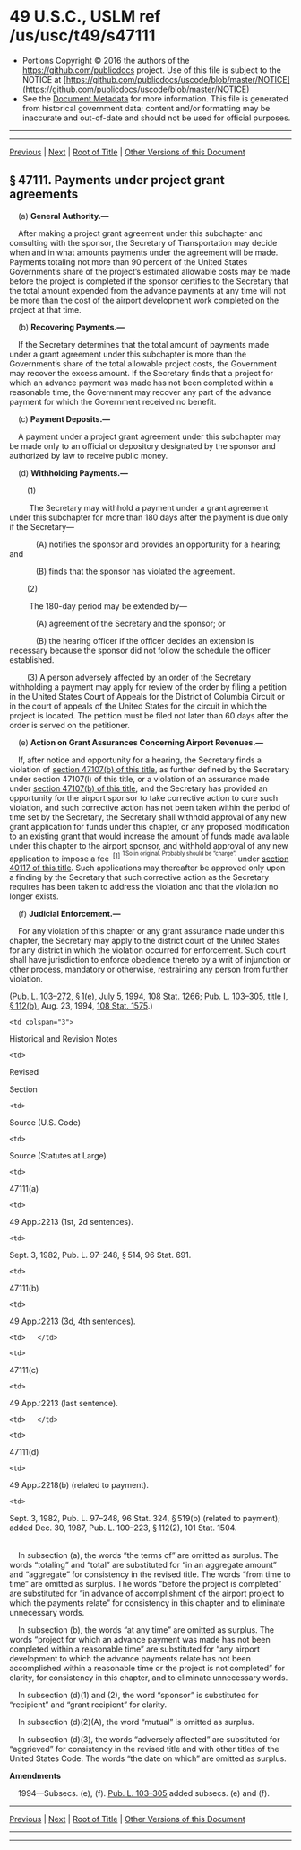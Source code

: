 ---
---

# 49 U.S.C., USLM ref /us/usc/t49/s47111

* Portions Copyright © 2016 the authors of the https://github.com/publicdocs project.
  Use of this file is subject to the NOTICE at [https://github.com/publicdocs/uscode/blob/master/NOTICE](https://github.com/publicdocs/uscode/blob/master/NOTICE)
* See the [Document Metadata](././../../../../../../..//README.md) for more information.
  This file is generated from historical government data; content and/or formatting may be inaccurate and out-of-date and should not be used for official purposes.

----------
----------

[Previous](./../../../../../../..//us/usc/t49/stVII/ptB/ch471/schI/m__us_usc_t49_s47110.md) | [Next](./../../../../../../..//us/usc/t49/stVII/ptB/ch471/schI/m__us_usc_t49_s47112.md) | [Root of Title](./../../../../../../../) | [Other Versions of this Document](https://publicdocs.github.io/go/links?ns=uslm&ref=%2Fus%2Fusc%2Ft49%2Fs47111)

## § 47111. Payments under project grant agreements

    (a) __General Authority.—__ 

    After making a project grant agreement under this subchapter and consulting with the sponsor, the Secretary of Transportation may decide when and in what amounts payments under the agreement will be made. Payments totaling not more than 90 percent of the United States Government’s share of the project’s estimated allowable costs may be made before the project is completed if the sponsor certifies to the Secretary that the total amount expended from the advance payments at any time will not be more than the cost of the airport development work completed on the project at that time.

    (b) __Recovering Payments.—__ 

    If the Secretary determines that the total amount of payments made under a grant agreement under this subchapter is more than the Government’s share of the total allowable project costs, the Government may recover the excess amount. If the Secretary finds that a project for which an advance payment was made has not been completed within a reasonable time, the Government may recover any part of the advance payment for which the Government received no benefit.

    (c) __Payment Deposits.—__ 

    A payment under a project grant agreement under this subchapter may be made only to an official or depository designated by the sponsor and authorized by law to receive public money.

    (d) __Withholding Payments.—__ 

        (1)

         The Secretary may withhold a payment under a grant agreement under this subchapter for more than 180 days after the payment is due only if the Secretary—

            (A) notifies the sponsor and provides an opportunity for a hearing; and

            (B) finds that the sponsor has violated the agreement.

        (2)

         The 180-day period may be extended by—

            (A) agreement of the Secretary and the sponsor; or

            (B) the hearing officer if the officer decides an extension is necessary because the sponsor did not follow the schedule the officer established.

        (3) A person adversely affected by an order of the Secretary withholding a payment may apply for review of the order by filing a petition in the United States Court of Appeals for the District of Columbia Circuit or in the court of appeals of the United States for the circuit in which the project is located. The petition must be filed not later than 60 days after the order is served on the petitioner.

    (e) __Action on Grant Assurances Concerning Airport Revenues.—__ 

    If, after notice and opportunity for a hearing, the Secretary finds a violation of [section 47107(b) of this title][/us/usc/t49/s47107/b], as further defined by the Secretary under section 47107(l) of this title, or a violation of an assurance made under [section 47107(b) of this title][/us/usc/t49/s47107/b], and the Secretary has provided an opportunity for the airport sponsor to take corrective action to cure such violation, and such corrective action has not been taken within the period of time set by the Secretary, the Secretary shall withhold approval of any new grant application for funds under this chapter, or any proposed modification to an existing grant that would increase the amount of funds made available under this chapter to the airport sponsor, and withhold approval of any new application to impose a fee  <sup>\[1\]</sup>  <sup><sup> 1 So in original. Probably should be “charge”. </sup></sup>  under [section 40117 of this title][/us/usc/t49/s40117]. Such applications may thereafter be approved only upon a finding by the Secretary that such corrective action as the Secretary requires has been taken to address the violation and that the violation no longer exists.

    (f) __Judicial Enforcement.—__ 

    For any violation of this chapter or any grant assurance made under this chapter, the Secretary may apply to the district court of the United States for any district in which the violation occurred for enforcement. Such court shall have jurisdiction to enforce obedience thereto by a writ of injunction or other process, mandatory or otherwise, restraining any person from further violation.

([Pub. L. 103–272, § 1(e)][/us/pl/103/272/s1/e], July 5, 1994, [108 Stat. 1266][/us/stat/108/1266]; [Pub. L. 103–305, title I, § 112(b)][/us/pl/103/305/s112/b], Aug. 23, 1994, [108 Stat. 1575][/us/stat/108/1575].)

<table>

  <tr>

    <td colspan="3"> 

Historical and Revision Notes  </td>

  </tr>

  <tr>

    <td> 

Revised

Section  </td>

    <td> 

Source (U.S. Code)  </td>

    <td> 

Source (Statutes at Large)  </td>

  </tr>

  <tr>

    <td> 

47111(a)  </td>

    <td> 

49 App.:2213 (1st, 2d sentences).  </td>

    <td> 

Sept. 3, 1982, Pub. L. 97–248, § 514, 96 Stat. 691.  </td>

  </tr>

  <tr>

    <td> 

47111(b)  </td>

    <td> 

49 App.:2213 (3d, 4th sentences).  </td>

    <td>   </td>

  </tr>

  <tr>

    <td> 

47111(c)  </td>

    <td> 

49 App.:2213 (last sentence).  </td>

    <td>   </td>

  </tr>

  <tr>

    <td> 

47111(d)  </td>

    <td> 

49 App.:2218(b) (related to payment).  </td>

    <td> 

Sept. 3, 1982, Pub. L. 97–248, 96 Stat. 324, § 519(b) (related to payment); added Dec. 30, 1987, Pub. L. 100–223, § 112(2), 101 Stat. 1504.  </td>

  </tr>

</table>

    In subsection (a), the words “the terms of” are omitted as surplus. The words “totaling” and “total” are substituted for “in an aggregate amount” and “aggregate” for consistency in the revised title. The words “from time to time” are omitted as surplus. The words “before the project is completed” are substituted for “in advance of accomplishment of the airport project to which the payments relate” for consistency in this chapter and to eliminate unnecessary words.

    In subsection (b), the words “at any time” are omitted as surplus. The words “project for which an advance payment was made has not been completed within a reasonable time” are substituted for “any airport development to which the advance payments relate has not been accomplished within a reasonable time or the project is not completed” for clarity, for consistency in this chapter, and to eliminate unnecessary words.

    In subsection (d)(1) and (2), the word “sponsor” is substituted for “recipient” and “grant recipient” for clarity.

    In subsection (d)(2)(A), the word “mutual” is omitted as surplus.

    In subsection (d)(3), the words “adversely affected” are substituted for “aggrieved” for consistency in the revised title and with other titles of the United States Code. The words “the date on which” are omitted as surplus.

 __Amendments__ 

    1994—Subsecs. (e), (f). [Pub. L. 103–305][/us/pl/103/305] added subsecs. (e) and (f).

----------

[Previous](./../../../../../../..//us/usc/t49/stVII/ptB/ch471/schI/m__us_usc_t49_s47110.md) | [Next](./../../../../../../..//us/usc/t49/stVII/ptB/ch471/schI/m__us_usc_t49_s47112.md) | [Root of Title](./../../../../../../../) | [Other Versions of this Document](https://publicdocs.github.io/go/links?ns=uslm&ref=%2Fus%2Fusc%2Ft49%2Fs47111)

----------
----------

[/us/usc/t49/s47107/b]: https://publicdocs.github.io/go/links?ns=uslm&ref=%2Fus%2Fusc%2Ft49%2Fs47107%2Fb
[/us/usc/t49/s47107/b]: https://publicdocs.github.io/go/links?ns=uslm&ref=%2Fus%2Fusc%2Ft49%2Fs47107%2Fb
[/us/usc/t49/s40117]: https://publicdocs.github.io/go/links?ns=uslm&ref=%2Fus%2Fusc%2Ft49%2Fs40117
[/us/pl/103/272/s1/e]: https://publicdocs.github.io/go/links?ns=uslm&ref=%2Fus%2Fpl%2F103%2F272%2Fs1%2Fe
[/us/stat/108/1266]: https://publicdocs.github.io/go/links?ns=uslm&ref=%2Fus%2Fstat%2F108%2F1266
[/us/pl/103/305/s112/b]: https://publicdocs.github.io/go/links?ns=uslm&ref=%2Fus%2Fpl%2F103%2F305%2Fs112%2Fb
[/us/stat/108/1575]: https://publicdocs.github.io/go/links?ns=uslm&ref=%2Fus%2Fstat%2F108%2F1575
[/us/pl/103/305]: https://publicdocs.github.io/go/links?ns=uslm&ref=%2Fus%2Fpl%2F103%2F305


